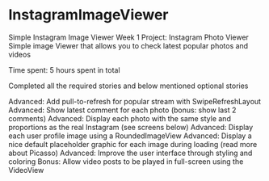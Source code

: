 # InstagramImageViewer
Simple Instagram Image Viewer
Week 1 Project: Instagram Photo Viewer
Simple image Viewer that allows you to check latest popular photos and videos

Time spent: 5 hours spent in total


Completed all the required stories and below mentioned optional stories

Advanced: Add pull-to-refresh for popular stream with SwipeRefreshLayout
Advanced: Show latest comment for each photo (bonus: show last 2 comments)
Advanced: Display each photo with the same style and proportions as the real Instagram (see screens below)
Advanced: Display each user profile image using a RoundedImageView
Advanced: Display a nice default placeholder graphic for each image during loading (read more about Picasso)
Advanced: Improve the user interface through styling and coloring
Bonus: Allow video posts to be played in full-screen using the VideoView
